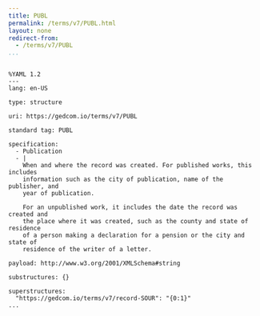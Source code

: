 ```yaml
---
title: PUBL
permalink: /terms/v7/PUBL.html
layout: none
redirect-from:
  - /terms/v7/PUBL
...
```


```

%YAML 1.2
---
lang: en-US

type: structure

uri: https://gedcom.io/terms/v7/PUBL

standard tag: PUBL

specification:
  - Publication
  - |
    When and where the record was created. For published works, this includes
    information such as the city of publication, name of the publisher, and
    year of publication.
    
    For an unpublished work, it includes the date the record was created and
    the place where it was created, such as the county and state of residence
    of a person making a declaration for a pension or the city and state of
    residence of the writer of a letter.

payload: http://www.w3.org/2001/XMLSchema#string

substructures: {}

superstructures:
  "https://gedcom.io/terms/v7/record-SOUR": "{0:1}"
...

```
